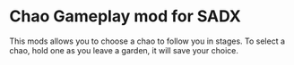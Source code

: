 # Chao Gameplay mod for SADX

This mods allows you to choose a chao to follow you in stages. To select a chao, hold one as you leave a garden, it will save your choice.
